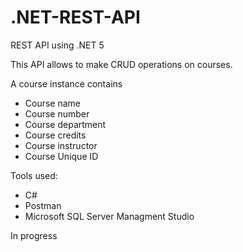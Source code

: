 # .NET-REST-API

REST API using .NET 5

This API allows to make CRUD operations on courses.

A course instance contains 
- Course name
- Course number
- Course department
- Course credits
- Course instructor
- Course Unique ID

Tools used:
- C#
- Postman
- Microsoft SQL Server Managment Studio  

In progress
